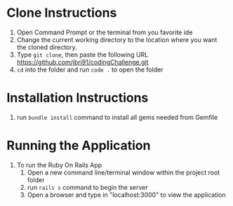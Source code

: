 # Clone Instructions
1. Open Command Prompt or the terminal from you favorite ide
2. Change the current working directory to the location where you want the cloned directory.
3. Type `git clone`, then paste the following URL https://github.com/jbri91/codingChallenge.git
4. `cd` into the folder and run `code .` to open the folder

# Installation Instructions
1. run `bundle install` command to install all gems needed from Gemfile

    
# Running the Application
1. To run the Ruby On Rails App
    1. Open a new command line/terminal window within the project root folder
    2. run `rails s` command to begin the server
    3. Open a browser and type in "localhost:3000" to view the application